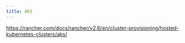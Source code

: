 ```yaml
---
title: AKS
---
```


https://rancher.com/docs/rancher/v2.6/en/cluster-provisioning/hosted-kubernetes-clusters/aks/